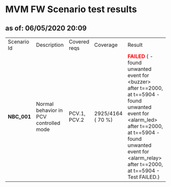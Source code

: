 <H1>MVM FW Scenario test results</H1>
<H2>as of: 06/05/2020 20:09</H2>
<Table>
<Tr><Td>Scenario Id</Td><Td>Description</Td><Td>Covered reqs</Td><Td>Coverage</Td><Td>Result</Td></Tr>
<Tr><Td><B> NBC_001</B></Td><Td>Normal behavior in PCV controlled mode</Td><Td>PCV.1, PCV.2</Td><Td>2925/4164 (   70 &percnt;)</Td><Td><B><Font color="red">FAILED</Font></B> ( - found unwanted event for &lt;buzzer&gt; after t==2000, at t==5904 - found unwanted event for &lt;alarm_led&gt; after t==2000, at t==5904 - found unwanted event for &lt;alarm_relay&gt; after t==2000, at t==5904 - Test FAILED.)</Td></Tr>
</Table>
